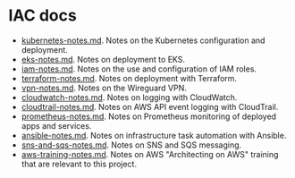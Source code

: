 # IAC docs

* [kubernetes-notes.md](kubernetes-notes.md). Notes on the Kubernetes
configuration and deployment.
* [eks-notes.md](eks-notes.md). Notes on deployment to EKS.
* [iam-notes.md](iam-notes.md). Notes on the use and configuration of IAM
roles.
* [terraform-notes.md](terraform-notes.md). Notes on deployment with Terraform.
* [vpn-notes.md](vpn-notes.md). Notes on the Wireguard VPN.
* [cloudwatch-notes.md](cloudwatch-notes.md). Notes on logging with CloudWatch.
* [cloudtrail-notes.md](cloudtrail-notes.md). Notes on AWS API event logging
with CloudTrail.
* [prometheus-notes.md](prometheus-notes.md). Notes on Prometheus monitoring of
deployed apps and services.
* [ansible-notes.md](ansible-notes.md). Notes on infrastructure task automation
with Ansible.
* [sns-and-sqs-notes.md](sns-and-sqs-notes.md). Notes on SNS and SQS messaging.
* [aws-training-notes.md](aws-training-notes.md). Notes on AWS "Architecting on
AWS" training that are relevant to this project.
